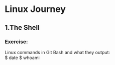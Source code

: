 # Linux Journey
## 1.The Shell
### Exercise: 
Linux commands in Git Bash and what they output:<br>
$ date
$ whoami
